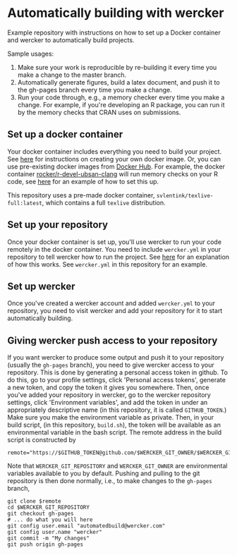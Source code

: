 # Automatically building with wercker

Example repository with instructions on how to set up a Docker container and wercker to automatically build projects.

Sample usages:

1. Make sure your work is reproducible by re-building it every time you make a change to the master branch.
2. Automatically generate figures, build a latex document, and push it to the gh-pages branch every time you make a change.
3. Run your code through, e.g., a memory checker every time you make a change. For example, if you're developing an R package, you can run it by the memory checks that CRAN uses on submissions.

## Set up a docker container

Your docker container includes everything you need to build your project. See [here](https://docs.docker.com/engine/userguide/containers/dockerimages/) for instructions on creating your own docker image. Or, you can use pre-existing docker images from [Docker Hub](https://hub.docker.com). For example, the docker container [rocker/r-devel-ubsan-clang](https://hub.docker.com/r/rocker/r-devel-ubsan-clang/) will run memory checks on your R code, see [here](https://github.com/jtilly/r-clang-ubsan) for an example of how to set this up.

This repository uses a pre-made docker container, `svlentink/texlive-full:latest`, which contains a full `texlive` distribution.

## Set up your repository

Once your docker container is set up, you'll use wercker to run your code remotely in the docker container. You need to include `wercker.yml` in your repository to tell wercker how to run the project. See [here](http://blog.wercker.com/2015/04/02/Introducing-our-docker-stack.html) for an explanation of how this works. See `wercker.yml` in this repository for an example.

## Set up wercker

Once you've created a wercker account and added `wercker.yml` to your repository, you need to visit wercker and add your repository for it to start automatically building. 

## Giving wercker push access to your repository

If you want wercker to produce some output and push it to your repository (usually the `gh-pages` branch), you need to give wercker access to your repository. This is done by generating a personal access token in github. To do this, go to your profile settings, click 'Personal access tokens', generate a new token, and copy the token it gives you somewhere. Then, once you've added your repository in wercker, go to the wercker repository settings, click 'Environment variables', and add the token in under an appropriately descriptive name (in this repository, it is called `GITHUB_TOKEN`.) Make sure you make the environment variable as private. Then, in your build script, (in this repository, `build.sh`), the token will be available as an environmental variable in the bash script. The remote address in the build script is constructed by

```
remote="https://$GITHUB_TOKEN@github.com/$WERCKER_GIT_OWNER/$WERCKER_GIT_REPOSITORY.git"
```

Note that `WERCKER_GIT_REPOSITORY` and `WERCKER_GIT_OWNER` are environmental variables available to you by default. Pushing and pulling to the git repository is then done normally, i.e., to make changes to the `gh-pages` branch,

```
git clone $remote
cd $WERCKER_GIT_REPOSITORY
git checkout gh-pages
# ... do what you will here
git config user.email "automatedbuild@wercker.com"
git config user.name "wercker"
git commit -m "My changes"
git push origin gh-pages
```
